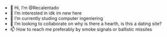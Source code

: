 - 👋 Hi, I’m @Recalentado
- 👀 I’m interested in idk im new here
- 🌱 I’m currently studing computer ingeniering
- 💞️ I’m looking to collaborate on why is there a hearth, is this a dating site?
- 📫 How to reach me preferably by smoke signals or ballistic missiles

<!---
Recalentado/Recalentado is a ✨ special ✨ repository because its `README.md` (this file) appears on your GitHub profile.
You can click the Preview link to take a look at your changes.
--->
